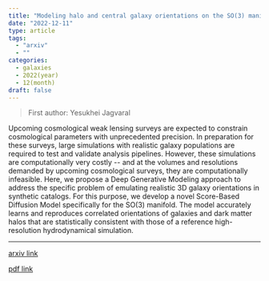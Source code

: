 ```yaml
---
title: "Modeling halo and central galaxy orientations on the SO(3) manifold with score-based generative models"
date: "2022-12-11"
type: article
tags:
  - "arxiv"
  - ""
categories:
  - galaxies
  - 2022(year)
  - 12(month)
draft: false
---
```


> First author: Yesukhei Jagvaral

 Upcoming cosmological weak lensing surveys are expected to constrain
cosmological parameters with unprecedented precision. In preparation for these
surveys, large simulations with realistic galaxy populations are required to
test and validate analysis pipelines. However, these simulations are
computationally very costly -- and at the volumes and resolutions demanded by
upcoming cosmological surveys, they are computationally infeasible. Here, we
propose a Deep Generative Modeling approach to address the specific problem of
emulating realistic 3D galaxy orientations in synthetic catalogs. For this
purpose, we develop a novel Score-Based Diffusion Model specifically for the
SO(3) manifold. The model accurately learns and reproduces correlated
orientations of galaxies and dark matter halos that are statistically
consistent with those of a reference high-resolution hydrodynamical simulation.

---
[arxiv link](http://arxiv.org/abs/2212.05592v1)

[pdf link](http://arxiv.org/pdf/2212.05592v1)